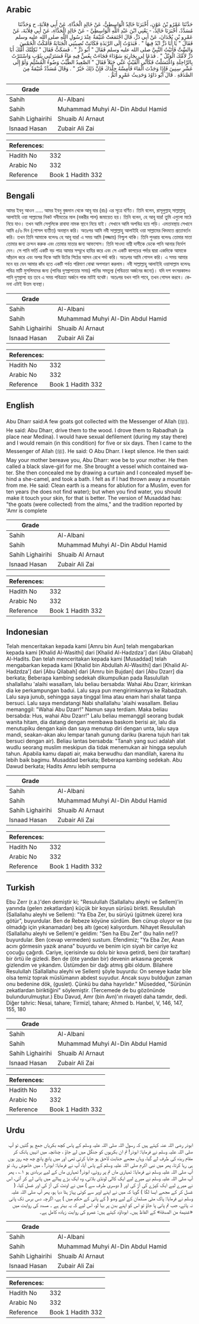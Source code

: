 ## Arabic


<div dir="rtl" lang="ar" style={{fontSize:'larger',backgroundColor:'#f8f9fa',padding:20}}>
حَدَّثَنَا عَمْرُو بْنُ عَوْنٍ، أَخْبَرَنَا خَالِدٌ الْوَاسِطِيُّ، عَنْ خَالِدٍ الْحَذَّاءِ، عَنْ أَبِي قِلاَبَةَ، ح وَحَدَّثَنَا مُسَدَّدٌ، أَخْبَرَنَا خَالِدٌ، - يَعْنِي ابْنَ عَبْدِ اللَّهِ الْوَاسِطِيَّ - عَنْ خَالِدٍ الْحَذَّاءِ، عَنْ أَبِي قِلاَبَةَ، عَنْ عَمْرِو بْنِ بُجْدَانَ، عَنْ أَبِي ذَرٍّ، قَالَ اجْتَمَعَتْ غُنَيْمَةٌ عِنْدَ رَسُولِ اللَّهِ صلى الله عليه وسلم فَقَالَ ‏"‏ يَا أَبَا ذَرٍّ ابْدُ فِيهَا ‏"‏ ‏.‏ فَبَدَوْتُ إِلَى الرَّبَذَةِ فَكَانَتْ تُصِيبُنِي الْجَنَابَةُ فَأَمْكُثُ الْخَمْسَ وَالسِّتَّ فَأَتَيْتُ النَّبِيَّ صلى الله عليه وسلم فَقَالَ ‏"‏ أَبُو ذَرٍّ ‏"‏ ‏.‏ فَسَكَتُّ فَقَالَ ‏"‏ ثَكِلَتْكَ أُمُّكَ أَبَا ذَرٍّ لأُمِّكَ الْوَيْلُ ‏"‏ ‏.‏ فَدَعَا لِي بِجَارِيَةٍ سَوْدَاءَ فَجَاءَتْ بِعُسٍّ فِيهِ مَاءٌ فَسَتَرَتْنِي بِثَوْبٍ وَاسْتَتَرْتُ بِالرَّاحِلَةِ وَاغْتَسَلْتُ فَكَأَنِّي أَلْقَيْتُ عَنِّي جَبَلاً فَقَالَ ‏"‏ الصَّعِيدُ الطَّيِّبُ وَضُوءُ الْمُسْلِمِ وَلَوْ إِلَى عَشْرِ سِنِينَ فَإِذَا وَجَدْتَ الْمَاءَ فَأَمِسَّهُ جِلْدَكَ فَإِنَّ ذَلِكَ خَيْرٌ ‏"‏ ‏.‏ وَقَالَ مُسَدَّدٌ غُنَيْمَةٌ مِنَ الصَّدَقَةِ ‏.‏ قَالَ أَبُو دَاوُدَ وَحَدِيثُ عَمْرٍو أَتَمُّ ‏.‏
</div>
<div style={{backgroundColor:'#f8f9fa',padding:20, marginBottom: 10}}><table> <thead> <tr> <th>Grade</th> <th></th> </tr> </thead> <tbody> <tr><td>Sahih</td><td>Al-Albani</td></tr><tr><td>Sahih</td><td>Muhammad Muhyi Al-Din Abdul Hamid</td></tr><tr><td>Sahih Lighairihi</td><td>Shuaib Al Arnaut</td></tr><tr><td>Isnaad Hasan</td><td>Zubair Ali Zai</td></tr></tbody></table><table> <thead> <tr> <th>References:</th> <th></th> </tr> </thead> <tbody><tr><td>Hadith No</td><td>332</td></tr><tr><td>Arabic No</td><td>332</td></tr><tr><td>Reference</td><td>Book 1 Hadith 332</td></tr></tbody></table></div>

## Bengali


<div dir="ltr" lang="bn" style={{fontSize:'larger',backgroundColor:'#f8f9fa',padding:20}}>
আমর ইবনু আওন ..... আমর ইবনু বুজদান থেকে আবূ যার (রাঃ) এর সূত্রে বর্ণিত। তিনি বলেন, রাসূলুল্লাহ্ সাল্লাল্লাহু আলাইহি ওয়া সাল্লামের নিকট গনীমতের মাল (বকরীর পাল) জমায়েত হয়। তিনি বলেন, হে আবূ যার! তুমি এগুলো মাঠে নিয়ে যাও। তখন আমি সেগুলিকে রাবাযা নামক স্থানে নিয়ে যাই। সেখানে আমি অপবিত্র হয়ে পড়ি। এমতাবস্থায় সেখানে আমি ৫/৬ দিন (গোসল ব্যতীত) অবস্থান করি। অতঃপর আমি নবী সাল্লাল্লাহু আলাইহি ওয়া সাল্লামের খিদমতে প্রত্যাবর্তন করি। তখন তিনি আমাকে বলেনঃ হে আবূ যার! এ সময় আমি (লজ্জায়) নিশ্চুপ থাকি। তিনি পুনরায় বলেনঃ তোমার মাতা তোমার জন্য ক্রন্দন করুক এবং তোমার মাতার জন্য আফসোস। তিনি সাওদা নাম্নী দাসীকে ডেকে পানি আনার নির্দেশ দেন। সে পানি ভর্তি একটি বড় পাত্র আমার সম্মুখে হাযির করে এবং সে একটি কাপড়ের পর্দার দ্বারা একদিকে আমাকে আঁড়াল করে এবং অপর দিকে আমি উটের পিঠের আসন রেখে পর্দা করি। অতঃপর আমি গোসল করি। এ সময় আমার মনে হয় যেন আমার কাঁধ হতে একটি পর্বত পরিমাণ বোঝা অপসারণ করলাম। নবী সাল্লাল্লাহু আলাইহি ওয়াসাল্লাম বলেনঃ পবিত্র মাটি মুসলিমদের জন্য (পানির দুস্প্রাপ্যতার সময়) পানির সমতুল্য (পবিত্রতা অর্জনের জন্যে)। যদি দশ বৎসরকালও পানি দুস্প্রাপ্য হয় তবে এ সময় পবিত্রতা অর্জনে পাক মাটই যথেষ্ট। অতঃপর যখন পানি পাবে, তখন গোসল করবে। কেননা এটাই উত্তম ব্যবস্থা।
</div>
<div style={{backgroundColor:'#f8f9fa',padding:20, marginBottom: 10}}><table> <thead> <tr> <th>Grade</th> <th></th> </tr> </thead> <tbody> <tr><td>Sahih</td><td>Al-Albani</td></tr><tr><td>Sahih</td><td>Muhammad Muhyi Al-Din Abdul Hamid</td></tr><tr><td>Sahih Lighairihi</td><td>Shuaib Al Arnaut</td></tr><tr><td>Isnaad Hasan</td><td>Zubair Ali Zai</td></tr></tbody></table><table> <thead> <tr> <th>References:</th> <th></th> </tr> </thead> <tbody><tr><td>Hadith No</td><td>332</td></tr><tr><td>Arabic No</td><td>332</td></tr><tr><td>Reference</td><td>Book 1 Hadith 332</td></tr></tbody></table></div>

## English


<div dir="ltr" lang="en" style={{fontSize:'larger',backgroundColor:'#f8f9fa',padding:20}}>
Abu Dharr said:A few goats got collected with the Messenger of Allah (ﷺ). He said: Abu Dharr, drive them to the wood. I drove them to Rabadhah (a place near Medina). I would have sexual defilement (during my stay there) and I would remain (in this condition) for five or six days. Then I came to the Messenger of Allah (ﷺ). He said: O Abu Dharr. I kept silence. He then said: May your mother bereave you, Abu Dharr: woe be to your mother. He then called a black slave-girl for me. She brought a vessel which contained water. She then concealed me by drawing a curtain and I concealed myself behind a she-camel, and took a bath. I felt as if I had thrown away a mountain from me. He said: Clean earth is a means for ablution for a Muslim, even for ten years (he does not find water); but when you find water, you should make it touch your skin, for that is better. The version of Musaddad has: "the goats (were collected) from the alms," and the tradition reported by 'Amr is complete
</div>
<div style={{backgroundColor:'#f8f9fa',padding:20, marginBottom: 10}}><table> <thead> <tr> <th>Grade</th> <th></th> </tr> </thead> <tbody> <tr><td>Sahih</td><td>Al-Albani</td></tr><tr><td>Sahih</td><td>Muhammad Muhyi Al-Din Abdul Hamid</td></tr><tr><td>Sahih Lighairihi</td><td>Shuaib Al Arnaut</td></tr><tr><td>Isnaad Hasan</td><td>Zubair Ali Zai</td></tr></tbody></table><table> <thead> <tr> <th>References:</th> <th></th> </tr> </thead> <tbody><tr><td>Hadith No</td><td>332</td></tr><tr><td>Arabic No</td><td>332</td></tr><tr><td>Reference</td><td>Book 1 Hadith 332</td></tr></tbody></table></div>

## Indonesian


<div dir="ltr" lang="id" style={{fontSize:'larger',backgroundColor:'#f8f9fa',padding:20}}>
Telah menceritakan kepada kami [Amru bin Aun] telah mengabarkan kepada kami [Khalid Al-Wasithi] dari [Khalid Al-Hadzdza'] dari [Abu Qilabah] Al-Hadits. Dan telah menceritakan kepada kami [Musaddad] telah mengabarkan kepada kami [Khalid bin Abdullah Al-Wasithi] dari [Khalid Al-Hadzdza'] dari [Abu Qilabah] dari [Amru bin Bujdan] dari [Abu Dzarr] dia berkata; Beberapa kambing sedekah dikumpulkan pada Rasulullah shallallahu 'alaihi wasallam, lalu beliau bersabda: Wahai Abu Dzarr, kirimkan dia ke perkampungan badui. Lalu saya pun mengirimkannya ke Rabadzah. Lalu saya junub, sehingga saya tinggal lima atau enam hari shalat tanpa bersuci. Lalu saya mendatangi Nabi shallallahu 'alaihi wasallam. Beliau memanggil: "Wahai Abu Dzarr!" Namun saya terdiam. Maka beliau bersabda: Hus, wahai Abu Dzarr!" Lalu beliau memanggil seorang budak wanita hitam, dia datang dengan membawa baskom berisi air, lalu dia menutupiku dengan kain dan saya menutup diri dengan unta, lalu saya mandi, seakan-akan aku lempar tanah gunung dariku (karena tujuh hari tak bersuci dengan air). Beliau lantas bersabda: "Tanah yang suci adalah alat wudlu seorang muslim meskipun dia tidak menemukan air hingga sepuluh tahun. Apabila kamu dapati air, maka berwudhu dan mandilah, karena itu lebih baik bagimu. Musaddad berkata; Beberapa kambing sedekah. Abu Dawud berkata; Hadits Amru lebih sempurna
</div>
<div style={{backgroundColor:'#f8f9fa',padding:20, marginBottom: 10}}><table> <thead> <tr> <th>Grade</th> <th></th> </tr> </thead> <tbody> <tr><td>Sahih</td><td>Al-Albani</td></tr><tr><td>Sahih</td><td>Muhammad Muhyi Al-Din Abdul Hamid</td></tr><tr><td>Sahih Lighairihi</td><td>Shuaib Al Arnaut</td></tr><tr><td>Isnaad Hasan</td><td>Zubair Ali Zai</td></tr></tbody></table><table> <thead> <tr> <th>References:</th> <th></th> </tr> </thead> <tbody><tr><td>Hadith No</td><td>332</td></tr><tr><td>Arabic No</td><td>332</td></tr><tr><td>Reference</td><td>Book 1 Hadith 332</td></tr></tbody></table></div>

## Turkish


<div dir="ltr" lang="tr" style={{fontSize:'larger',backgroundColor:'#f8f9fa',padding:20}}>
Ebu Zerr (r.a.)'den demiştir ki; "Resulullah (Sallallahu aleyhi ve Sellem)'in yanında (gelen zekatlardan) küçük bir koyun sürüsü birikti. Resulullah (Sallallahu aleyhi ve Sellem): "Ya Eba Zer, bu sürüyü (gütmek üzere) kıra götür”, buyurdular. Ben de Rebeze köyüne sürdüm. Ben cünup oluyor ve (su olmadığı için yıkanamadan) beş altı (gece) kalıyordum. Nihayet Resulullah (Sallallahu aleyhi ve Sellem)'e geldim: "Sen ha Ebu Zer" (bu halin ne!)? buyurdular. Ben (cevap vermeden) sustum. Efendimiz; "Ya Eba Zer, Anan acını görmesin yazık anana" buyurdu ve benim için siyah bir cariye kız çocuğu çağırdı. Cariye, içerisinde su dolu bir kova getirdi, beni (bir taraftan) bir örtü ile gizledi. Ben de (öte yandan bir) devenin arkasına geçerek gizlendim ve yıkandım. Üstümden bir dağı atmış gibi oldum. Bilahere Resulullah (Sallallahu aleyhi ve Sellem) şöyle buyurdu: On seneye kadar bile olsa temiz toprak müslümanın abdest suyudur. Ancak suyu bulduğun zaman onu bedenine dök, (guslet). Çünkü bu daha hayırlıdır." Müsedded, "Sürünün zekatlardan biriktiğini" söylemiştir. (Tercemede de bu gözönünde bulundurulmuştur.) Ebu Davud, Amr (bin Avn)'ın rivayeti daha tamdır, dedi. Diğer tahric: Nesai, tahare; Tirmizî, tahare; Ahmed b. Hanbel, V, 146, 147, 155, 180
</div>
<div style={{backgroundColor:'#f8f9fa',padding:20, marginBottom: 10}}><table> <thead> <tr> <th>Grade</th> <th></th> </tr> </thead> <tbody> <tr><td>Sahih</td><td>Al-Albani</td></tr><tr><td>Sahih</td><td>Muhammad Muhyi Al-Din Abdul Hamid</td></tr><tr><td>Sahih Lighairihi</td><td>Shuaib Al Arnaut</td></tr><tr><td>Isnaad Hasan</td><td>Zubair Ali Zai</td></tr></tbody></table><table> <thead> <tr> <th>References:</th> <th></th> </tr> </thead> <tbody><tr><td>Hadith No</td><td>332</td></tr><tr><td>Arabic No</td><td>332</td></tr><tr><td>Reference</td><td>Book 1 Hadith 332</td></tr></tbody></table></div>

## Urdu


<div dir="rtl" lang="ur" style={{fontSize:'larger',backgroundColor:'#f8f9fa',padding:20}}>
ابوذر رضی اللہ عنہ کہتے ہیں کہ رسول اللہ صلی اللہ علیہ وسلم کے پاس کچھ بکریاں جمع ہو گئیں تو آپ صلی اللہ علیہ وسلم نے فرمایا: ابوذر! تم ان بکریوں کو جنگل میں لے جاؤ ، چنانچہ میں انہیں ہانک کر مقام ربذہ کی طرف لے گیا، وہاں مجھے جنابت لاحق ہو جایا کرتی تھی اور میں پانچ پانچ چھ چھ روز یوں ہی رہا کرتا، پھر میں نبی اکرم صلی اللہ علیہ وسلم کے پاس آیا، آپ نے فرمایا: ابوذر! ، میں خاموش رہا، تو آپ صلی اللہ علیہ وسلم نے فرمایا: تمہاری ماں تم پر روئے، ابوذر! تمہاری ماں کے لیے بربادی ہو ۱؎ ، پھر آپ صلی اللہ علیہ وسلم نے میرے لیے ایک کالی لونڈی بلائی، وہ ایک بڑے پیالے میں پانی لے کر آئی، اس نے میرے لیے ایک کپڑے کی آڑ کی اور ( دوسری طرف سے ) میں نے اونٹ کی آڑ کی اور غسل کیا، ( غسل کر کے مجھے ایسا لگا ) گویا کہ میں نے اپنے اوپر سے کوئی پہاڑ ہٹا دیا ہو، پھر آپ صلی اللہ علیہ وسلم نے فرمایا: پاک مٹی مسلمان کے لیے وضو ( کے پانی کے حکم میں ) ہے، اگرچہ دس برس تک پانی نہ پائے، جب تم پانی پا جاؤ تو اس کو اپنے بدن پر بہا لو، اس لیے کہ یہ بہتر ہے ۔ مسدد کی روایت میں «غنيمة من الصدقة» کے الفاظ ہیں۔ ابوداؤد کہتے ہیں: عمرو کی روایت زیادہ کامل ہے۔
</div>
<div style={{backgroundColor:'#f8f9fa',padding:20, marginBottom: 10}}><table> <thead> <tr> <th>Grade</th> <th></th> </tr> </thead> <tbody> <tr><td>Sahih</td><td>Al-Albani</td></tr><tr><td>Sahih</td><td>Muhammad Muhyi Al-Din Abdul Hamid</td></tr><tr><td>Sahih Lighairihi</td><td>Shuaib Al Arnaut</td></tr><tr><td>Isnaad Hasan</td><td>Zubair Ali Zai</td></tr></tbody></table><table> <thead> <tr> <th>References:</th> <th></th> </tr> </thead> <tbody><tr><td>Hadith No</td><td>332</td></tr><tr><td>Arabic No</td><td>332</td></tr><tr><td>Reference</td><td>Book 1 Hadith 332</td></tr></tbody></table></div>